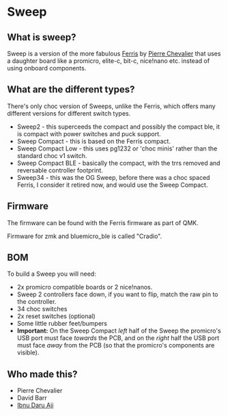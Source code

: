 # Sweep

## What is sweep?

Sweep is a version of the more fabulous [Ferris](https://github.com/pierrechevalier83/ferris) by [Pierre Chevalier](https://github.com/pierrechevalier83/) that uses a daughter board like a promicro, elite-c, bit-c, nice!nano etc. instead of using onboard components.

## What are the different types?

There's only choc version of Sweeps, unlike the Ferris, which offers many different versions for different switch types. 

* Sweep2 - this superceeds the compact and possibly the compact ble, it is compact with power switches and puck support.
* Sweep Compact - this is based on the Ferris compact.
* Sweep Compact Low - this uses pg1232 or 'choc minis' rather than the standard choc v1 switch.
* Sweep Compact BLE - basically the compact, with the trrs removed and reversable controller footprint.
* Sweep34 - this was the OG Sweep, before there was a choc spaced Ferris, I consider it retired now, and would use the Sweep Compact.

## Firmware

The firmware can be found with the Ferris firmware as part of QMK. 

Firmware for zmk and bluemicro_ble is called "Cradio".



## BOM

To build a Sweep you will need:

* 2x promicro compatible boards or 2 nice!nanos.
* Sweep 2 controllers face down, if you want to flip, match the raw pin to the controller. 
* 34 choc switches
* 2x reset switches (optional)
* Some little rubber feet/bumpers
* **Important:**  On the Sweep Compact *left* half of the Sweep the promicro's USB port must face *towards* the PCB, and on the *right* half the USB port must face *away* from the PCB (so that the promicro's components are visible).

## Who made this?

* Pierre Chevalier
* David Barr
* [Ibnu Daru Aji](https://github.com/ibnuda/)
